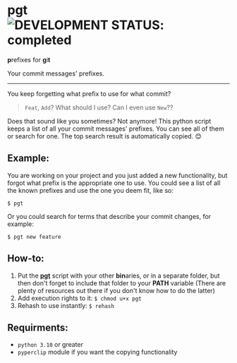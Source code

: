 # pgt &nbsp; ![DEVELOPMENT STATUS: completed](https://badgen.net/badge/DEVELOPMENT%20STATUS/completed/green)
<b>p</b>refixes for <b>g</b>i<b>t</b>

Your commit messages' prefixes.
<hr>

You keep forgetting what prefix to use for what commit?
> `Feat`, `Add`? What should I use? Can I even use `New`??

Does that sound like you sometimes? Not anymore!
This python script keeps a list of all your commit messages' prefixes. You can see all of
them or search for one. The top search result is automatically copied. 😊

## Example:
You are working on your project and you just added a new functionality, but forgot what prefix is the
appropriate one to use. You could see a list of all the known prefixes and use the one you deem fit, like so:
```console
$ pgt
```
Or you could search for terms that describe your commit changes, for example:
```console
$ pgt new feature
```

## How-to:
1. Put the [**pgt**](pgt) script with your other **bin**aries, or in a separate folder, but then don't forget
to include that folder to your **PATH** variable (There are plenty of resources out there if you don't know how to do the latter)
3. Add execution rights to it: ```$ chmod u+x pgt```
4. Rehash to use instantly: ```$ rehash```

## Requirments:
- `python 3.10` or greater
- `pyperclip` module if you want the copying functionality
